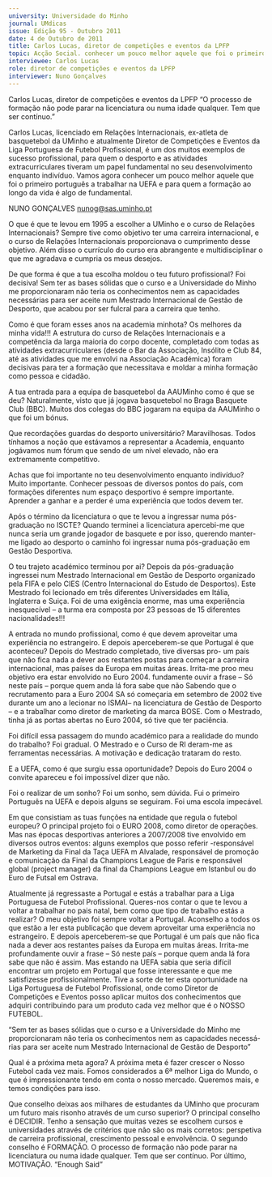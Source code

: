 ```yaml
---
university: Universidade do Minho
journal: UMdicas
issue: Edição 95 - Outubro 2011
date: 4 de Outubro de 2011
title: Carlos Lucas, diretor de competições e eventos da LPFP 
topic: Acção Social. conhecer um pouco melhor aquele que foi o primeiro português a trabalhar na UEFA
interviewee: Carlos Lucas
role: diretor de competições e eventos da LPFP
interviewer: Nuno Gonçalves
---
```




Carlos Lucas, diretor de competições e eventos da LPFP
“O processo de formação não pode parar na licenciatura ou numa idade qualquer. Tem que ser contínuo.”


Carlos Lucas, licenciado em Relações Internacionais, ex-atleta de basquetebol da UMinho e
atualmente Diretor de Competições e Eventos da
Liga Portuguesa de Futebol Profissional, é um dos
muitos exemplos de sucesso profissional, para
quem o desporto e as atividades extracurriculares
tiveram um papel fundamental no seu desenvolvimento enquanto indivíduo. Vamos agora conhecer
um pouco melhor aquele que foi o primeiro português a trabalhar na UEFA e para quem a formação ao longo da vida é algo de fundamental.


NUNO GONÇALVES
nunog@sas.uminho.pt


O que é que te levou em 1995 a escolher
a UMinho e o curso de Relações Internacionais?
Sempre tive como objetivo ter uma carreira internacional, e o curso de Relações Internacionais
proporcionava o cumprimento desse objetivo.
Além disso o currículo do curso era abrangente e
multidisciplinar o que me agradava e cumpria os
meus desejos.


De que forma é que a tua escolha moldou o
teu futuro profissional?
Foi decisiva! Sem ter as bases sólidas que o curso
e a Universidade do Minho me proporcionaram
não teria os conhecimentos nem as capacidades
necessárias para ser aceite num Mestrado Internacional de Gestão de Desporto, que acabou por
ser fulcral para a carreira que tenho.


Como é que foram esses anos na academia
minhota?
Os melhores da minha vida!!! A estrutura do curso de Relações Internacionais e a competência da
larga maioria do corpo docente, completado com
todas as atividades extracurriculares (desde o Bar
da Associação, Insólito e Club 84, até as atividades que me envolvi na Associação Académica)
foram decisivas para ter a formação que necessitava e moldar a minha formação como pessoa
e cidadão.


A tua entrada para a equipa de basquetebol
da AAUMinho como é que se deu?
Naturalmente, visto que já jogava basquetebol no
Braga Basquete Club (BBC). Muitos dos colegas
do BBC jogaram na equipa da AAUMinho o que
foi um bónus.


Que recordações guardas do desporto universitário?
Maravilhosas. Todos tínhamos a noção que estávamos a representar a Academia, enquanto jogávamos num fórum que sendo de um nível elevado, não era extremamente competitivo.


Achas que foi importante no teu desenvolvimento enquanto indivíduo?
Muito importante. Conhecer pessoas de diversos
pontos do país, com formações diferentes num
espaço desportivo é sempre importante. Aprender
a ganhar e a perder é uma experiência que todos
devem ter.


Após o término da licenciatura o que te
levou a ingressar numa pós-graduação no
ISCTE?
Quando terminei a licenciatura apercebi-me que
nunca seria um grande jogador de basquete e por
isso, querendo manter-me ligado ao desporto o
caminho foi ingressar numa pós-graduação em
Gestão Desportiva.


O teu trajeto académico terminou por ai?
Depois da pós-graduação ingressei num Mestrado
Internacional em Gestão de Desporto organizado
pela FIFA e pelo CIES (Centro Internacional do
Estudo de Desportos). Este Mestrado foi lecionado em três diferentes Universidades em Itália,
Inglaterra e Suiça. Foi de uma exigência enorme,
mas uma experiência inesquecível – a turma era
composta por 23 pessoas de 15 diferentes nacionalidades!!!


A entrada no mundo profissional, como é que devem aproveitar uma experiência no estrangeiro. E depois aperceberem-se que Portugal é
que aconteceu?
Depois do Mestrado completado, tive diversas pro- um país que não fica nada a dever aos restantes
postas para começar a carreira internacional, mas países da Europa em muitas áreas. Irrita-me proo meu objetivo era estar envolvido no Euro 2004. fundamente ouvir a frase – Só neste país – porque
quem anda lá fora sabe que não
Sabendo que o recrutamento para a Euro 2004 SA só começaria em setembro de 2002 tive durante um ano a lecionar no ISMAI– na licenciatura de Gestão de Desporto – e a trabalhar como diretor de marketing da marca BOSE. Com o Mestrado, tinha já
as portas abertas no Euro 2004, só tive que ter paciência.


Foi difícil essa passagem do mundo académico para 
a realidade do mundo do trabalho?
Foi gradual. O Mestrado e o Curso de RI deram-me as ferramentas necessárias. A motivação e dedicação trataram do resto.


E a UEFA, como é que surgiu essa oportunidade? 
Depois do Euro 2004 o convite apareceu e foi impossível dizer que não. 


Foi o realizar de um sonho?
Foi um sonho, sem dúvida. Fui o primeiro Português na UEFA e depois alguns se seguiram. Foi uma escola impecável.


Em que consistiam as tuas funções na entidade que regula o futebol europeu?
O principal projeto foi o EURO 2008, como diretor 
de operações. Mas nas épocas desportivas anteriores a 2007/2008 tive envolvido em diversos 
outros eventos: alguns exemplos que posso referir 
-responsável de Marketing da Final da Taça UEFA 
m Alvalade, responsável de promoção e comunicação da Final da Champions League de Paris e 
responsável global (project manager) da final da 
Champions League em Istanbul ou do Euro de Futsal em Ostrava.


Atualmente já regressaste a Portugal e
estás a trabalhar para a Liga Portuguesa
de Futebol Profissional. Queres-nos contar
o que te levou a voltar a trabalhar no pais
natal, bem como que tipo de trabalho estás
a realizar?
O meu objetivo foi sempre voltar a Portugal. Aconselho a todos os que estão a ler esta publicação que devem aproveitar uma experiência no estrangeiro. E depois aperceberem-se que Portugal é 
um país que não fica nada a dever aos restantes 
países da Europa em muitas áreas. Irrita-me profundamente ouvir a frase – Só neste país – porque quem anda lá fora sabe que não 
é assim. Mas estando na UEFA 
sabia que seria difícil encontrar 
um projeto em Portugal que fosse interessante e que me satisfizesse profissionalmente. Tive a sorte de ter esta oportunidade 
na Liga Portuguesa de Futebol 
Profissional, onde como Diretor 
de Competições e Eventos posso 
aplicar muitos dos conhecimentos que adquiri contribuindo para 
um produto cada vez melhor que é o NOSSO FUTEBOL.


“Sem ter as bases
sólidas que o curso e a
Universidade do Minho me
proporcionaram não teria
os conhecimentos nem
as capacidades necessá-
rias para ser aceite num
Mestrado Internacional de
Gestão de Desporto”


Qual é a próxima meta agora?
A próxima meta é fazer crescer o Nosso Futebol
cada vez mais. Fomos considerados a 6ª melhor
Liga do Mundo, o que é impressionante tendo em
conta o nosso mercado. Queremos mais, e temos condições para isso.


Que conselho deixas aos milhares de estudantes da UMinho que procuram um futuro 
mais risonho através de um curso superior?
O principal conselho é DECIDIR. Tenho a sensação que muitas vezes se escolhem cursos e 
universidades através de critérios que não são os 
mais corretos: perspetiva de carreira profissional, 
crescimento pessoal e envolvência. 
O segundo conselho é FORMAÇÃO. O processo de 
formação não pode parar na licenciatura ou numa 
idade qualquer. Tem que ser contínuo.
Por último, MOTIVAÇÃO. “Enough Said”